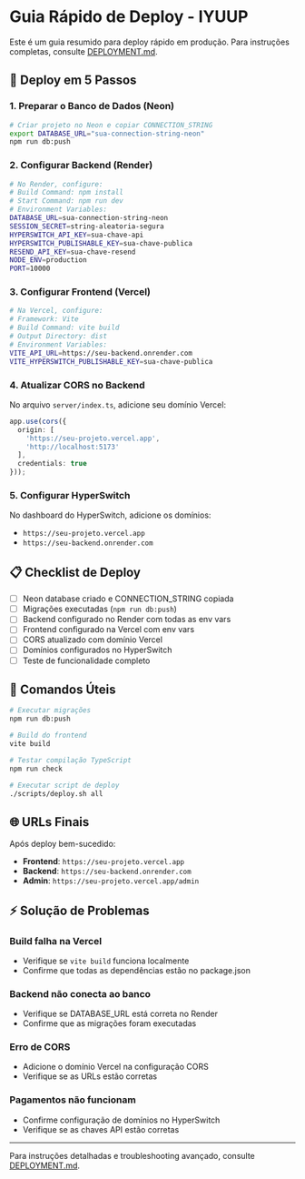 # Guia Rápido de Deploy - IYUUP

Este é um guia resumido para deploy rápido em produção. Para instruções completas, consulte [DEPLOYMENT.md](./DEPLOYMENT.md).

## 🚀 Deploy em 5 Passos

### 1. Preparar o Banco de Dados (Neon)
```bash
# Criar projeto no Neon e copiar CONNECTION_STRING
export DATABASE_URL="sua-connection-string-neon"
npm run db:push
```

### 2. Configurar Backend (Render)
```bash
# No Render, configure:
# Build Command: npm install
# Start Command: npm run dev
# Environment Variables:
DATABASE_URL=sua-connection-string-neon
SESSION_SECRET=string-aleatoria-segura
HYPERSWITCH_API_KEY=sua-chave-api
HYPERSWITCH_PUBLISHABLE_KEY=sua-chave-publica
RESEND_API_KEY=sua-chave-resend
NODE_ENV=production
PORT=10000
```

### 3. Configurar Frontend (Vercel)
```bash
# Na Vercel, configure:
# Framework: Vite
# Build Command: vite build
# Output Directory: dist
# Environment Variables:
VITE_API_URL=https://seu-backend.onrender.com
VITE_HYPERSWITCH_PUBLISHABLE_KEY=sua-chave-publica
```

### 4. Atualizar CORS no Backend
No arquivo `server/index.ts`, adicione seu domínio Vercel:
```typescript
app.use(cors({
  origin: [
    'https://seu-projeto.vercel.app',
    'http://localhost:5173'
  ],
  credentials: true
}));
```

### 5. Configurar HyperSwitch
No dashboard do HyperSwitch, adicione os domínios:
- `https://seu-projeto.vercel.app`
- `https://seu-backend.onrender.com`

## 📋 Checklist de Deploy

- [ ] Neon database criado e CONNECTION_STRING copiada
- [ ] Migrações executadas (`npm run db:push`)
- [ ] Backend configurado no Render com todas as env vars
- [ ] Frontend configurado na Vercel com env vars
- [ ] CORS atualizado com domínio Vercel
- [ ] Domínios configurados no HyperSwitch
- [ ] Teste de funcionalidade completo

## 🔧 Comandos Úteis

```bash
# Executar migrações
npm run db:push

# Build do frontend
vite build

# Testar compilação TypeScript
npm run check

# Executar script de deploy
./scripts/deploy.sh all
```

## 🌐 URLs Finais

Após deploy bem-sucedido:
- **Frontend**: `https://seu-projeto.vercel.app`
- **Backend**: `https://seu-backend.onrender.com`
- **Admin**: `https://seu-projeto.vercel.app/admin`

## ⚡ Solução de Problemas

### Build falha na Vercel
- Verifique se `vite build` funciona localmente
- Confirme que todas as dependências estão no package.json

### Backend não conecta ao banco
- Verifique se DATABASE_URL está correta no Render
- Confirme que as migrações foram executadas

### Erro de CORS
- Adicione o domínio Vercel na configuração CORS
- Verifique se as URLs estão corretas

### Pagamentos não funcionam
- Confirme configuração de domínios no HyperSwitch
- Verifique se as chaves API estão corretas

---

Para instruções detalhadas e troubleshooting avançado, consulte [DEPLOYMENT.md](./DEPLOYMENT.md).